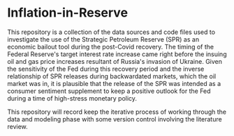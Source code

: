 # Inflation-in-Reserve

This repository is a collection of the data sources and code files used to investigate the use of the Strategic Petroleum Reserve (SPR) as an economic bailout tool during the post-Covid recovery. The timing of the Federal Reserve's target interest rate increase came right before the insuing oil and gas price increases resultant of Russia's invasion of Ukraine. Given the sensitivity of the Fed during this recovery period and the inverse relationship of SPR releases during backwardated markets, which the oil market was in, it is plausible that the release of the SPR was intended as a consumer sentiment supplement to keep a positive outlook for the Fed during a time of high-stress monetary policy.

This repository will record keep the iterative process of working through the data and modeling phase with some version control involving the literature review.
